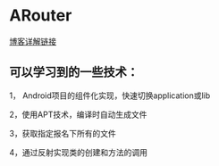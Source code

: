 # ARouter
[博客详解链接](https://www.cnblogs.com/wjtaigwh/p/12839116.html)

可以学习到的一些技术：
-------
1， Android项目的组件化实现，快速切换application或lib

2，使用APT技术，编译时自动生成文件

3，获取指定报名下所有的文件

4，通过反射实现类的创建和方法的调用